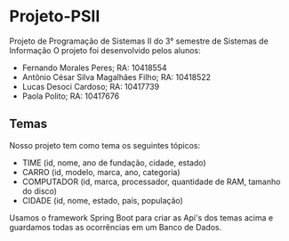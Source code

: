 # Projeto-PSII
Projeto de Programação de Sistemas II do 3° semestre de Sistemas de Informação
O projeto foi desenvolvido pelos alunos:
- Fernando Morales Peres; RA: 10418554
- Antônio César Silva Magalhães Filho; RA: 10418522
- Lucas Desoci Cardoso; RA: 10417739
- Paola Polito; RA: 10417676

## Temas
Nosso projeto tem como tema os seguintes tópicos:
- TIME (id, nome, ano de fundação, cidade, estado)
- CARRO (id, modelo, marca, ano, categoria)
- COMPUTADOR (id, marca, processador, quantidade de RAM, tamanho do disco)
- CIDADE (id, nome, estado, país, população)

Usamos o framework Spring Boot para criar as Api's dos temas acima e guardamos todas as ocorrências em um Banco de Dados.
